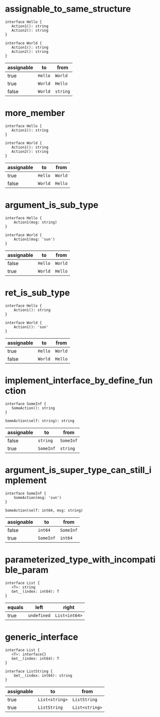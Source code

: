 # assignable_to_same_structure

```dexscript
interface Hello {
   Action1(): string
   Action2(): string
}
```

```dexscript
interface World {
   Action1(): string
   Action2(): string
}
```

| assignable | to           | from         |
| ---------- | ------------ | ------------ |
| true       | `Hello`      | `World`      |
| true       | `World`      | `Hello`      |
| false      | `World`      | `string`     |

# more_member

```dexscript
interface Hello {
   Action1(): string
}
```

```dexscript
interface World {
   Action1(): string
   Action2(): string
}
```

| assignable | to           | from         |
| ---------- | ------------ | ------------ |
| true       | `Hello`      | `World`      |
| false      | `World`      | `Hello`      |

# argument_is_sub_type

```dexscript
interface Hello {
    Action1(msg: string)
}
```

```dexscript
interface World {
    Action1(msg: 'sun')
}
```


| assignable | to           | from         |
| ---------- | ------------ | ------------ |
| false      | `Hello`      | `World`      |
| true       | `World`      | `Hello`      |

# ret_is_sub_type

```dexscript
interface Hello {
    Action1(): string
}
```

```dexscript
interface World {
    Action1(): 'sun'
}
```

| assignable | to           | from         |
| ---------- | ------------ | ------------ |
| true       | `Hello`      | `World`      |
| false      | `World`      | `Hello`      |

# implement_interface_by_define_function

```dexscript
interface SomeInf {
   SomeAction(): string
}
```

```dexscript
SomeAction(self: string): string
```

| assignable | to           | from         |
| ---------- | ------------ | ------------ |
| false      | `string`     | `SomeInf`    |
| true       | `SomeInf`    | `string`     |

# argument_is_super_type_can_still_implement

```dexscript
interface SomeInf {
    SomeAction(msg: 'sun')
}
```

```dexscript
SomeAction(self: int64, msg: string)
```

| assignable | to           | from         |
| ---------- | ------------ | ------------ |
| false      | `int64`     | `SomeInf`    |
| true       | `SomeInf`    | `int64`     |

# parameterized_type_with_incompatible_param

```dexscript
interface List {
   <T>: string
   Get__(index: int64): T
}
```

| equals | left           | right         |
| ---------- | ------------ | ------------ |
| true       | `undefined`    | `List<int64>`     |

# generic_interface

```dexscript
interface List {
   <T>: interface{}
   Get__(index: int64): T
}
```

```dexscript
interface ListString {
    Get__(index: int64): string
}
```

| assignable | to           | from         |
| ---------- | ------------ | ------------ |
| true      | `List<string>`     | `ListString`    |
| true       | `ListString`    | `List<string>`     |

